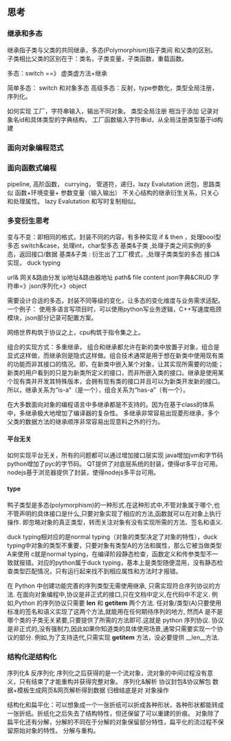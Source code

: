 ## 思考

### 继承和多态
继承指子类与父类的共同继承，多态(Polymorphism)指子类间 和父类的区别。
子类相比父类的区别在于：类名，子类变量，子类函数，重载函数。

多态：switch ==》 虚类虚方法+继承


简单多态： switch 和对象多态
高级多态：反射，type参数化，类型全局注册，序列化。

如何实现 工厂，字符串输入，输出不同对象。
类型全局注册 相当于添加 记录对象名id和具体类型的字典结构，
工厂函数输入字符串id，从全局注册类型基于id构建


### 面向对象编程范式



### 面向函数式编程
pipeline, 高阶函数， currying， 管道符，递归，lazy Evalutation
闭包，思路类似 函数+环境变量+ 参数变量（输入输出）
不关心结构的继承衍生关系，只关心和处理属性。
lazy Evalutation 和写时复制相似。
### 多变衍生思考
变与不变：即相同的格式，封装不同的内容，有多种实现
if & then ，处理bool型多态
switch&case，处理int，char型多态
基类&子类 ,处理子类之间实例的多态，返回接口/数据
基类&子类 : 衍生出了工厂模式，,处理子类类型的多态
接口&实现， duck typing

url& 网关&路由分发
ip地址&路由器地址
path& file content
json字典&CRUD
字符串=》json序列化=》object


需要设计合适的多态，封装不同等级的变化，让多态的变化维度与业务需求适配。
一个例子： 使用多语言写项目时，可以使用python写业务逻辑，C++写速度瓶颈模块，json部分记录可配置方案。

网络世界构筑于协议之上，cpu构筑于指令集之上。

组合的实现方式：多重继承，
组合和继承都允许在新的类中放置子对象，组合是显式这样做，而继承则是隐式这样做。组合技术通常是用于想在新类中使用现有类的功能而非其接口的情况。即，在新类中嵌入某个对象，让其实现所需要的功能；新类的用户看到的只是为新类所定义的接口，而非所嵌入类的接口。继承是使用某个现有类并开发其特殊版本，会拥有现有类的接口并且可以为新类开发新的接口。所以，继承关系为“is-a”（是一个），组合关系为“has-a”（有一个）。

在大多数面向对象的编程语言中多继承都是不支持的。因为在基于class的体系中，多继承极大地增加了编译器的复杂性。
多继承非常容易出现菱形继承，多个父类的数据方法的继承顺序非常容易出现意料之外的行为。
#### 平台无关
如何实现平台无关，所有的问题都可以通过增加接口层实现
java增加jvm和字节码
python增加了pyc的字节码。
QT提供了对底层系统的封装，使得qt多平台可用。
nodejs基于浏览器提供了封装，使得nodejs多平台可用。
#### type

 鸭子类型是多态(polymorphism)的一种形式.在这种形式中,不管对象属于哪个,也不管声明的具体接口是什么,只要对象实现了相应的方法,函数就可以在对象上执行操作. 即忽略对象的真正类型，转而关注对象有没有实现所需的方法、签名和语义.

duck typing相对应的是normal typing（对象的类型决定了对象的特性），duck typing中对象的类型不重要，只要对象有类型A的方法和属性，那么它被当做类型A来使用
c就是normal typing，在编译阶段静态检查，函数定义和传参类型不一致就报错。对应的python属于duck typing，基本上是类型随便混用，没有静态检查类型匹配情况，只有运行起来找不到相应属性和方法时才报错。

在 Python 中创建功能完善的序列类型无需使用继承, 只需实现符合序列协议的方法.
在面向对象编程中,协议是非正式的接口,只在文档中定义,在代码中不定义.
 例如,Python 的序列协议只需要 __len__ 和 __getitem__ 两个方法.
 任对象/类型(A)只要使用标准的签名和语义实现了这两个方法,就能用在任何期待序列的地方,
 然而A 是不是哪个类的子类无关紧要,只要提供了所需的方法即可.这就是 python 序列协议.
协议是非正式的,没有强制力,因此如果你知道类的具体使用场景,通常只需要实现一个协议的部分.
例如,为了支持迭代,只需实现 __getitem__ 方法，没必要提供 __len__方法.

### 结构化逆结构化
序列化& 反序列化
序列化之后获得的是一个流对象，流对象的中间过程没有意义，只有结束了才能重构并获得完整对象。
序列化&解析
协议封包&协议解包
数据+模板生成网页&网页解析得到数据
归根结底是对 对象操作

结构化和扁平化：可以想象成一个一张折纸可以折成各种形状，各种形状都能转成一张折纸。折纸化之后失去了结构特性，但还保留了可以重建的折痕。
对象除了扁平化还有分解，分解的不同在于分解的对象保留部分特性，扁平化的流过程不保留原始对象的特性。
分解与重构。